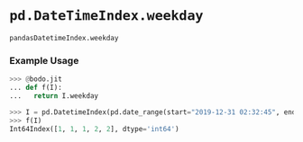 # `pd.DateTimeIndex.weekday`

`pandasDatetimeIndex.weekday`

### Example Usage

```py
>>> @bodo.jit
... def f(I):
...   return I.weekday

>>> I = pd.DatetimeIndex(pd.date_range(start="2019-12-31 02:32:45", end="2020-01-01 19:12:05", periods=5))
>>> f(I)
Int64Index([1, 1, 1, 2, 2], dtype='int64')
```




